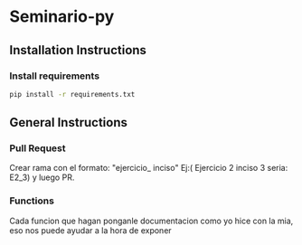 # Seminario-py

## Installation Instructions
### Install requirements
```sh
pip install -r requirements.txt
```

## General Instructions
### Pull Request
Crear rama con el formato: "ejercicio_ inciso" Ej:( Ejercicio 2 inciso 3 seria: E2_3) y luego PR.
### Functions
Cada funcion que hagan ponganle documentacion como yo hice con la mia, eso nos puede ayudar a la hora de exponer
